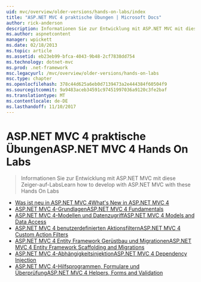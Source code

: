```yaml
---
uid: mvc/overview/older-versions/hands-on-labs/index
title: "ASP.NET MVC 4 praktische Übungen | Microsoft Docs"
author: rick-anderson
description: Informationen Sie zur Entwicklung mit ASP.NET MVC mit diese Zeiger-auf-Labs
ms.author: aspnetcontent
manager: wpickett
ms.date: 02/18/2013
ms.topic: article
ms.assetid: eb23eb99-bfca-4043-9b48-2cf7838dd754
ms.technology: dotnet-mvc
ms.prod: .net-framework
msc.legacyurl: /mvc/overview/older-versions/hands-on-labs
msc.type: chapter
ms.openlocfilehash: 378c44d625a6eb0d7139473a2e444384f60504f9
ms.sourcegitcommit: 9a9483aceb34591c97451997036a9120c3fe2baf
ms.translationtype: MT
ms.contentlocale: de-DE
ms.lasthandoff: 11/10/2017
---
```

<a name="aspnet-mvc-4-hands-on-labs"></a><span data-ttu-id="0a15d-103">ASP.NET MVC 4 praktische Übungen</span><span class="sxs-lookup"><span data-stu-id="0a15d-103">ASP.NET MVC 4 Hands On Labs</span></span>
====================
> <span data-ttu-id="0a15d-104">Informationen Sie zur Entwicklung mit ASP.NET MVC mit diese Zeiger-auf-Labs</span><span class="sxs-lookup"><span data-stu-id="0a15d-104">Learn how to develop with ASP.NET MVC with these Hands On Labs</span></span>


- [<span data-ttu-id="0a15d-105">Was ist neu in ASP.NET MVC 4</span><span class="sxs-lookup"><span data-stu-id="0a15d-105">What's New in ASP.NET MVC 4</span></span>](whats-new-in-aspnet-mvc-4.md)
- [<span data-ttu-id="0a15d-106">ASP.NET MVC 4-Grundlagen</span><span class="sxs-lookup"><span data-stu-id="0a15d-106">ASP.NET MVC 4 Fundamentals</span></span>](aspnet-mvc-4-fundamentals.md)
- [<span data-ttu-id="0a15d-107">ASP.NET MVC 4-Modellen und Datenzugriff</span><span class="sxs-lookup"><span data-stu-id="0a15d-107">ASP.NET MVC 4 Models and Data Access</span></span>](aspnet-mvc-4-models-and-data-access.md)
- [<span data-ttu-id="0a15d-108">ASP.NET MVC 4 benutzerdefinierten Aktionsfiltern</span><span class="sxs-lookup"><span data-stu-id="0a15d-108">ASP.NET MVC 4 Custom Action Filters</span></span>](aspnet-mvc-4-custom-action-filters.md)
- [<span data-ttu-id="0a15d-109">ASP.NET MVC 4 Entity Framework Gerüstbau und Migrationen</span><span class="sxs-lookup"><span data-stu-id="0a15d-109">ASP.NET MVC 4 Entity Framework Scaffolding and Migrations</span></span>](aspnet-mvc-4-entity-framework-scaffolding-and-migrations.md)
- [<span data-ttu-id="0a15d-110">ASP.NET MVC 4-Abhängigkeitsinjektion</span><span class="sxs-lookup"><span data-stu-id="0a15d-110">ASP.NET MVC 4 Dependency Injection</span></span>](aspnet-mvc-4-dependency-injection.md)
- [<span data-ttu-id="0a15d-111">ASP.NET MVC 4-Hilfsprogrammen, Formulare und Überprüfung</span><span class="sxs-lookup"><span data-stu-id="0a15d-111">ASP.NET MVC 4 Helpers, Forms and Validation</span></span>](aspnet-mvc-4-helpers-forms-and-validation.md)
